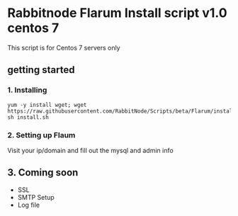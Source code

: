 # Rabbitnode Flarum Install script v1.0 centos 7
This script is for Centos 7 servers only


## getting started

### 1. Installing
```
yum -y install wget; wget https://raw.githubusercontent.com/RabbitNode/Scripts/beta/Flarum/install.sh; sh install.sh
```

### 2. Setting up Flaum
Visit your ip/domain and fill out the mysql and admin info

## 3. Coming soon

* SSL
* SMTP Setup
* Log file

